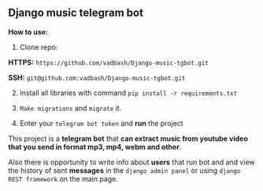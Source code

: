 ## Django music telegram bot
**How to use:**

1. Clone repo:

**HTTPS:**  `https://github.com/vadbash/Django-music-tgbot.git`

**SSH:**  `git@github.com:vadbash/Django-music-tgbot.git`

2. Install all libraries with command `pip install -r requirements.txt`

3. `Make migrations` and `migrate` it.

4. Enter your `telegram bot token` and **run** the project

This project is a **telegram bot** that **can extract music from youtube video that you send in format mp3, mp4, webm and other**. 

Also there is opportunity to write info about **users** that run bot and and view the history of sent **messages** in the `django admin panel` or using `django REST framework` on the main page.